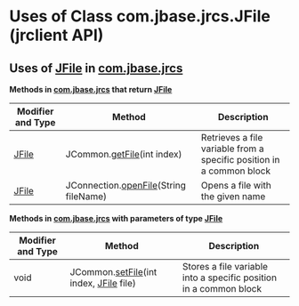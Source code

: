# Uses of Class com.jbase.jrcs.JFile (jrclient   API)

<PageHeader />

## Uses of [JFile](./../../jfile-jrclient-api "class in com.jbase.jrcs") in [com.jbase.jrcs](./../../com.jbase.jrcs-jrclient-api)

**Methods in [com.jbase.jrcs](./../../com.jbase.jrcs-jrclient-api) that return [JFile](./../../jfile-jrclient-api "class in com.jbase.jrcs")**

| Modifier and Type | Method | Description |
| --- | --- | --- |
| [JFile](./../../jfile-jrclient-api "class in com.jbase.jrcs") | JCommon.[getFile](./../../jcommon-jrclient-api#getFile-int-)(int index) | Retrieves a file variable from a specific position in a common block |
| [JFile](./../../jfile-jrclient-api "class in com.jbase.jrcs") | JConnection.[openFile](./../../../archive/jconnection#openFile-java.lang)(String fileName) | Opens a file with the given name |

**Methods in [com.jbase.jrcs](./../../com.jbase.jrcs-jrclient-api) with parameters of type [JFile](./../../jfile-jrclient-api "class in com.jbase.jrcs")**

| Modifier and Type | Method | Description |
| --- | --- | --- |
| void | JCommon.[setFile](./../../jcommon-jrclient-api#setFile-int-com.jbase.jrcs)(int index, [JFile](./../../jfile-jrclient-api "class in com.jbase.jrcs") file) | Stores a file variable into a specific position in a common block |
